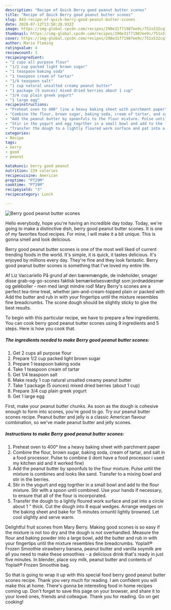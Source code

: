 ```yaml
---
description: "Recipe of Quick Berry good peanut butter scones"
title: "Recipe of Quick Berry good peanut butter scones"
slug: 843-recipe-of-quick-berry-good-peanut-butter-scones
date: 2020-07-12T13:58:28.932Z
image: https://img-global.cpcdn.com/recipes/290e31f71987ee9c/751x532cq70/berry-good-peanut-butter-scones-recipe-main-photo.jpg
thumbnail: https://img-global.cpcdn.com/recipes/290e31f71987ee9c/751x532cq70/berry-good-peanut-butter-scones-recipe-main-photo.jpg
cover: https://img-global.cpcdn.com/recipes/290e31f71987ee9c/751x532cq70/berry-good-peanut-butter-scones-recipe-main-photo.jpg
author: Mario Fleming
ratingvalue: 4
reviewcount: 3
recipeingredient:
- "2 cups all purpose flour"
- "1/2 cup packed light brown sugar"
- "1 teaspoon baking soda"
- "1 teaspoon cream of tartar"
- "1/4 teaspoon salt"
- "1 cup natural unsalted creamy peanut butter"
- "1 package (5 ounces) mixed dried berries about 1 cup"
- "3/4 cup plain greek yogurt"
- "1 large egg"
recipeinstructions:
- "Preheat oven to 400° line a heavy baking sheet with parchment paper"
- "Combine the flour, brown sugar, baking soda, cream of tartar, and salt in a food processor. Pulse to combine (i dont have a food processor i used my kitchen aid and it worked fine)"
- "Add the peanut butter by spoonfuls to the flour mixture. Pulse until the mixture is combines and looks like sand. Transfer to a mixing bowl and stir in the berries."
- "Stir in the yogurt and egg togrther in a small bowl and add to the flour mixture. Stir with a spoon until combined. Use your hands if necessary, to ensure that all of the flour is incorporated."
- "Transfer the dough to a lightly floured work surface and pat into a circle about 1 &#34; thick. Cut the dough into 8 equal wedges. Arrange wedges on the baking sheet and bake for 15 minutes ornuntil lightly browned. Let cool slightly and serve warm."
categories:
- Recipe
tags:
- berry
- good
- peanut

katakunci: berry good peanut 
nutrition: 229 calories
recipecuisine: American
preptime: "PT29M"
cooktime: "PT39M"
recipeyield: "3"
recipecategory: Lunch

---
```



![Berry good peanut butter scones](https://img-global.cpcdn.com/recipes/290e31f71987ee9c/751x532cq70/berry-good-peanut-butter-scones-recipe-main-photo.jpg)

Hello everybody, hope you're having an incredible day today. Today, we're going to make a distinctive dish, berry good peanut butter scones. It is one of my favorites food recipes. For mine, I will make it a bit unique. This is gonna smell and look delicious.

Berry good peanut butter scones is one of the most well liked of current trending foods in the world. It's simple, it is quick, it tastes delicious. It's enjoyed by millions every day. They're fine and they look fantastic. Berry good peanut butter scones is something that I've loved my entire life.

Af Liz Vaccariello På grund af den bæremængde, de indeholder, smager disse grab-og-go-scones faktisk bemærkelsesværdigt som jordnøddesmør og geléboller - men med langt mindre rod! Mary Berry&#39;s scones are a perfect tea-time treat, whether jam-and-cream-topped plain or packed with Add the butter and rub in with your fingertips until the mixture resembles fine breadcrumbs. The scone dough should be slightly sticky to give the best results.


To begin with this particular recipe, we have to prepare a few ingredients. You can cook berry good peanut butter scones using 9 ingredients and 5 steps. Here is how you cook that.

<!--inarticleads1-->

##### The ingredients needed to make Berry good peanut butter scones:

1. Get 2 cups all purpose flour
1. Prepare 1/2 cup packed light brown sugar
1. Prepare 1 teaspoon baking soda
1. Take 1 teaspoon cream of tartar
1. Get 1/4 teaspoon salt
1. Make ready 1 cup natural unsalted creamy peanut butter
1. Take 1 package (5 ounces) mixed dried berries (about 1 cup)
1. Prepare 3/4 cup plain greek yogurt
1. Get 1 large egg


First, make your peanut butter chunks. As soon as the dough is cohesive enough to form into scones, you&#39;re good to go. Try our peanut butter scones recipe. Peanut butter and jelly is a classic American flavour combination, so we&#39;ve made peanut butter and jelly scones. 

<!--inarticleads2-->

##### Instructions to make Berry good peanut butter scones:

1. Preheat oven to 400° line a heavy baking sheet with parchment paper
1. Combine the flour, brown sugar, baking soda, cream of tartar, and salt in a food processor. Pulse to combine (i dont have a food processor i used my kitchen aid and it worked fine)
1. Add the peanut butter by spoonfuls to the flour mixture. Pulse until the mixture is combines and looks like sand. Transfer to a mixing bowl and stir in the berries.
1. Stir in the yogurt and egg togrther in a small bowl and add to the flour mixture. Stir with a spoon until combined. Use your hands if necessary, to ensure that all of the flour is incorporated.
1. Transfer the dough to a lightly floured work surface and pat into a circle about 1 &#34; thick. Cut the dough into 8 equal wedges. Arrange wedges on the baking sheet and bake for 15 minutes ornuntil lightly browned. Let cool slightly and serve warm.


Delightful fruit scones from Mary Berry. Making good scones is so easy if the mixture is not too dry and the dough is not overhandled. Measure the flour and baking powder into a large bowl, add the butter and rub in with your fingertips until the mixture resembles fine breadcrumbs. Yoplait® Frozen Smoothie strawberry banana, peanut butter and vanilla soymilk are all you need to make these smoothies - a delicious drink that&#39;s ready in just five minutes. In blender, place soy milk, peanut butter and contents of Yoplait® Frozen Smoothie bag. 

So that is going to wrap it up with this special food berry good peanut butter scones recipe. Thank you very much for reading. I am confident you will make this at home. There's gonna be interesting food in home recipes coming up. Don't forget to save this page on your browser, and share it to your loved ones, friends and colleague. Thank you for reading. Go on get cooking!
